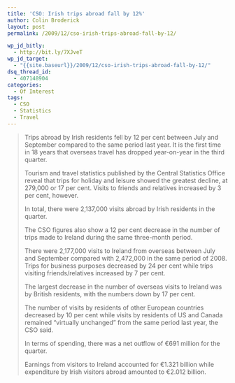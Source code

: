 ```yaml
---
title: 'CSO: Irish trips abroad fall by 12%'
author: Colin Broderick
layout: post
permalink: /2009/12/cso-irish-trips-abroad-fall-by-12/

wp_jd_bitly:
  - http://bit.ly/7XJveT
wp_jd_target:
  - "{{site.baseurl}}/2009/12/cso-irish-trips-abroad-fall-by-12/"
dsq_thread_id:
  - 407148904
categories:
  - Of Interest
tags:
  - CSO
  - Statistics
  - Travel
---
```

> Trips abroad by Irish residents fell by 12 per cent between July and September compared to the same period last year. It is the first time in 18 years that overseas travel has dropped year-on-year in the third quarter.
> 
> Tourism and travel statistics published by the Central Statistics Office reveal that trips for holiday and leisure showed the greatest decline, at 279,000 or 17 per cent. Visits to friends and relatives increased by 3 per cent, however.
> 
> In total, there were 2,137,000 visits abroad by Irish residents in the quarter.
> 
> The CSO figures also show a 12 per cent decrease in the number of trips made to Ireland during the same three-month period.
> 
> <!--more-->
> 
>   
> There were 2,177,000 visits to Ireland from overseas between July and September compared with 2,472,000 in the same period of 2008. Trips for business purposes decreased by 24 per cent while trips visiting friends/relatives increased by 7 per cent.
> 
> The largest decrease in the number of overseas visits to Ireland was by British residents, with the numbers down by 17 per cent.
> 
> The number of visits by residents of other European countries decreased by 10 per cent while visits by residents of US and Canada remained “virtually unchanged” from the same period last year, the CSO said.
> 
> In terms of spending, there was a net outflow of €691 million for the quarter.
> 
> Earnings from visitors to Ireland accounted for €1.321 billion while expenditure by Irish visitors abroad amounted to €2.012 billion.

